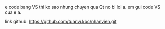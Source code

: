 e code bang VS thi ko sao nhung chuyen qua Qt no bi loi a. em gui code VS cua e a.


link github: https://github.com/tuanvukbc/nhanvien.git
